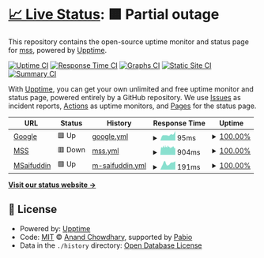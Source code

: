 # [📈 Live Status](https://status.mss.me): <!--live status--> **🟧 Partial outage**

This repository contains the open-source uptime monitor and status page for [mss](msaifuddin.com), powered by [Upptime](https://github.com/upptime/upptime).

[![Uptime CI](https://github.com/msaifuddin/upptime/workflows/Uptime%20CI/badge.svg)](https://github.com/msaifuddin/upptime/actions?query=workflow%3A%22Uptime+CI%22)
[![Response Time CI](https://github.com/msaifuddin/upptime/workflows/Response%20Time%20CI/badge.svg)](https://github.com/msaifuddin/upptime/actions?query=workflow%3A%22Response+Time+CI%22)
[![Graphs CI](https://github.com/msaifuddin/upptime/workflows/Graphs%20CI/badge.svg)](https://github.com/msaifuddin/upptime/actions?query=workflow%3A%22Graphs+CI%22)
[![Static Site CI](https://github.com/msaifuddin/upptime/workflows/Static%20Site%20CI/badge.svg)](https://github.com/msaifuddin/upptime/actions?query=workflow%3A%22Static+Site+CI%22)
[![Summary CI](https://github.com/msaifuddin/upptime/workflows/Summary%20CI/badge.svg)](https://github.com/msaifuddin/upptime/actions?query=workflow%3A%22Summary+CI%22)

With [Upptime](https://upptime.js.org), you can get your own unlimited and free uptime monitor and status page, powered entirely by a GitHub repository. We use [Issues](https://github.com/msaifuddin/upptime/issues) as incident reports, [Actions](https://github.com/msaifuddin/upptime/actions) as uptime monitors, and [Pages](https://status.mss.me) for the status page.

<!--start: status pages-->
<!-- This summary is generated by Upptime (https://github.com/upptime/upptime) -->
<!-- Do not edit this manually, your changes will be overwritten -->
<!-- prettier-ignore -->
| URL | Status | History | Response Time | Uptime |
| --- | ------ | ------- | ------------- | ------ |
| <img alt="" src="https://icons.duckduckgo.com/ip3/www.google.com.ico" height="13"> [Google](https://www.google.com) | 🟩 Up | [google.yml](https://github.com/msaifuddin/upptime/commits/HEAD/history/google.yml) | <details><summary><img alt="Response time graph" src="./graphs/google/response-time-week.png" height="20"> 95ms</summary><br><a href="https://status.mss.me/history/google"><img alt="Response time 133" src="https://img.shields.io/endpoint?url=https%3A%2F%2Fraw.githubusercontent.com%2Fmsaifuddin%2Fupptime%2FHEAD%2Fapi%2Fgoogle%2Fresponse-time.json"></a><br><a href="https://status.mss.me/history/google"><img alt="24-hour response time 151" src="https://img.shields.io/endpoint?url=https%3A%2F%2Fraw.githubusercontent.com%2Fmsaifuddin%2Fupptime%2FHEAD%2Fapi%2Fgoogle%2Fresponse-time-day.json"></a><br><a href="https://status.mss.me/history/google"><img alt="7-day response time 95" src="https://img.shields.io/endpoint?url=https%3A%2F%2Fraw.githubusercontent.com%2Fmsaifuddin%2Fupptime%2FHEAD%2Fapi%2Fgoogle%2Fresponse-time-week.json"></a><br><a href="https://status.mss.me/history/google"><img alt="30-day response time 123" src="https://img.shields.io/endpoint?url=https%3A%2F%2Fraw.githubusercontent.com%2Fmsaifuddin%2Fupptime%2FHEAD%2Fapi%2Fgoogle%2Fresponse-time-month.json"></a><br><a href="https://status.mss.me/history/google"><img alt="1-year response time 138" src="https://img.shields.io/endpoint?url=https%3A%2F%2Fraw.githubusercontent.com%2Fmsaifuddin%2Fupptime%2FHEAD%2Fapi%2Fgoogle%2Fresponse-time-year.json"></a></details> | <details><summary><a href="https://status.mss.me/history/google">100.00%</a></summary><a href="https://status.mss.me/history/google"><img alt="All-time uptime 100.00%" src="https://img.shields.io/endpoint?url=https%3A%2F%2Fraw.githubusercontent.com%2Fmsaifuddin%2Fupptime%2FHEAD%2Fapi%2Fgoogle%2Fuptime.json"></a><br><a href="https://status.mss.me/history/google"><img alt="24-hour uptime 100.00%" src="https://img.shields.io/endpoint?url=https%3A%2F%2Fraw.githubusercontent.com%2Fmsaifuddin%2Fupptime%2FHEAD%2Fapi%2Fgoogle%2Fuptime-day.json"></a><br><a href="https://status.mss.me/history/google"><img alt="7-day uptime 100.00%" src="https://img.shields.io/endpoint?url=https%3A%2F%2Fraw.githubusercontent.com%2Fmsaifuddin%2Fupptime%2FHEAD%2Fapi%2Fgoogle%2Fuptime-week.json"></a><br><a href="https://status.mss.me/history/google"><img alt="30-day uptime 100.00%" src="https://img.shields.io/endpoint?url=https%3A%2F%2Fraw.githubusercontent.com%2Fmsaifuddin%2Fupptime%2FHEAD%2Fapi%2Fgoogle%2Fuptime-month.json"></a><br><a href="https://status.mss.me/history/google"><img alt="1-year uptime 100.00%" src="https://img.shields.io/endpoint?url=https%3A%2F%2Fraw.githubusercontent.com%2Fmsaifuddin%2Fupptime%2FHEAD%2Fapi%2Fgoogle%2Fuptime-year.json"></a></details>
| <img alt="" src="https://icons.duckduckgo.com/ip3/mss.me.ico" height="13"> [MSS](https://mss.me) | 🟥 Down | [mss.yml](https://github.com/msaifuddin/upptime/commits/HEAD/history/mss.yml) | <details><summary><img alt="Response time graph" src="./graphs/mss/response-time-week.png" height="20"> 904ms</summary><br><a href="https://status.mss.me/history/mss"><img alt="Response time 1325" src="https://img.shields.io/endpoint?url=https%3A%2F%2Fraw.githubusercontent.com%2Fmsaifuddin%2Fupptime%2FHEAD%2Fapi%2Fmss%2Fresponse-time.json"></a><br><a href="https://status.mss.me/history/mss"><img alt="24-hour response time 861" src="https://img.shields.io/endpoint?url=https%3A%2F%2Fraw.githubusercontent.com%2Fmsaifuddin%2Fupptime%2FHEAD%2Fapi%2Fmss%2Fresponse-time-day.json"></a><br><a href="https://status.mss.me/history/mss"><img alt="7-day response time 904" src="https://img.shields.io/endpoint?url=https%3A%2F%2Fraw.githubusercontent.com%2Fmsaifuddin%2Fupptime%2FHEAD%2Fapi%2Fmss%2Fresponse-time-week.json"></a><br><a href="https://status.mss.me/history/mss"><img alt="30-day response time 1642" src="https://img.shields.io/endpoint?url=https%3A%2F%2Fraw.githubusercontent.com%2Fmsaifuddin%2Fupptime%2FHEAD%2Fapi%2Fmss%2Fresponse-time-month.json"></a><br><a href="https://status.mss.me/history/mss"><img alt="1-year response time 1371" src="https://img.shields.io/endpoint?url=https%3A%2F%2Fraw.githubusercontent.com%2Fmsaifuddin%2Fupptime%2FHEAD%2Fapi%2Fmss%2Fresponse-time-year.json"></a></details> | <details><summary><a href="https://status.mss.me/history/mss">100.00%</a></summary><a href="https://status.mss.me/history/mss"><img alt="All-time uptime 99.18%" src="https://img.shields.io/endpoint?url=https%3A%2F%2Fraw.githubusercontent.com%2Fmsaifuddin%2Fupptime%2FHEAD%2Fapi%2Fmss%2Fuptime.json"></a><br><a href="https://status.mss.me/history/mss"><img alt="24-hour uptime 99.99%" src="https://img.shields.io/endpoint?url=https%3A%2F%2Fraw.githubusercontent.com%2Fmsaifuddin%2Fupptime%2FHEAD%2Fapi%2Fmss%2Fuptime-day.json"></a><br><a href="https://status.mss.me/history/mss"><img alt="7-day uptime 100.00%" src="https://img.shields.io/endpoint?url=https%3A%2F%2Fraw.githubusercontent.com%2Fmsaifuddin%2Fupptime%2FHEAD%2Fapi%2Fmss%2Fuptime-week.json"></a><br><a href="https://status.mss.me/history/mss"><img alt="30-day uptime 100.00%" src="https://img.shields.io/endpoint?url=https%3A%2F%2Fraw.githubusercontent.com%2Fmsaifuddin%2Fupptime%2FHEAD%2Fapi%2Fmss%2Fuptime-month.json"></a><br><a href="https://status.mss.me/history/mss"><img alt="1-year uptime 98.81%" src="https://img.shields.io/endpoint?url=https%3A%2F%2Fraw.githubusercontent.com%2Fmsaifuddin%2Fupptime%2FHEAD%2Fapi%2Fmss%2Fuptime-year.json"></a></details>
| <img alt="" src="https://icons.duckduckgo.com/ip3/msaifuddin.com.ico" height="13"> [MSaifuddin](https://msaifuddin.com) | 🟩 Up | [m-saifuddin.yml](https://github.com/msaifuddin/upptime/commits/HEAD/history/m-saifuddin.yml) | <details><summary><img alt="Response time graph" src="./graphs/m-saifuddin/response-time-week.png" height="20"> 191ms</summary><br><a href="https://status.mss.me/history/m-saifuddin"><img alt="Response time 189" src="https://img.shields.io/endpoint?url=https%3A%2F%2Fraw.githubusercontent.com%2Fmsaifuddin%2Fupptime%2FHEAD%2Fapi%2Fm-saifuddin%2Fresponse-time.json"></a><br><a href="https://status.mss.me/history/m-saifuddin"><img alt="24-hour response time 249" src="https://img.shields.io/endpoint?url=https%3A%2F%2Fraw.githubusercontent.com%2Fmsaifuddin%2Fupptime%2FHEAD%2Fapi%2Fm-saifuddin%2Fresponse-time-day.json"></a><br><a href="https://status.mss.me/history/m-saifuddin"><img alt="7-day response time 191" src="https://img.shields.io/endpoint?url=https%3A%2F%2Fraw.githubusercontent.com%2Fmsaifuddin%2Fupptime%2FHEAD%2Fapi%2Fm-saifuddin%2Fresponse-time-week.json"></a><br><a href="https://status.mss.me/history/m-saifuddin"><img alt="30-day response time 205" src="https://img.shields.io/endpoint?url=https%3A%2F%2Fraw.githubusercontent.com%2Fmsaifuddin%2Fupptime%2FHEAD%2Fapi%2Fm-saifuddin%2Fresponse-time-month.json"></a><br><a href="https://status.mss.me/history/m-saifuddin"><img alt="1-year response time 196" src="https://img.shields.io/endpoint?url=https%3A%2F%2Fraw.githubusercontent.com%2Fmsaifuddin%2Fupptime%2FHEAD%2Fapi%2Fm-saifuddin%2Fresponse-time-year.json"></a></details> | <details><summary><a href="https://status.mss.me/history/m-saifuddin">100.00%</a></summary><a href="https://status.mss.me/history/m-saifuddin"><img alt="All-time uptime 99.99%" src="https://img.shields.io/endpoint?url=https%3A%2F%2Fraw.githubusercontent.com%2Fmsaifuddin%2Fupptime%2FHEAD%2Fapi%2Fm-saifuddin%2Fuptime.json"></a><br><a href="https://status.mss.me/history/m-saifuddin"><img alt="24-hour uptime 100.00%" src="https://img.shields.io/endpoint?url=https%3A%2F%2Fraw.githubusercontent.com%2Fmsaifuddin%2Fupptime%2FHEAD%2Fapi%2Fm-saifuddin%2Fuptime-day.json"></a><br><a href="https://status.mss.me/history/m-saifuddin"><img alt="7-day uptime 100.00%" src="https://img.shields.io/endpoint?url=https%3A%2F%2Fraw.githubusercontent.com%2Fmsaifuddin%2Fupptime%2FHEAD%2Fapi%2Fm-saifuddin%2Fuptime-week.json"></a><br><a href="https://status.mss.me/history/m-saifuddin"><img alt="30-day uptime 100.00%" src="https://img.shields.io/endpoint?url=https%3A%2F%2Fraw.githubusercontent.com%2Fmsaifuddin%2Fupptime%2FHEAD%2Fapi%2Fm-saifuddin%2Fuptime-month.json"></a><br><a href="https://status.mss.me/history/m-saifuddin"><img alt="1-year uptime 100.00%" src="https://img.shields.io/endpoint?url=https%3A%2F%2Fraw.githubusercontent.com%2Fmsaifuddin%2Fupptime%2FHEAD%2Fapi%2Fm-saifuddin%2Fuptime-year.json"></a></details>

<!--end: status pages-->

[**Visit our status website →**](https://status.mss.me)

## 📄 License

- Powered by: [Upptime](https://github.com/upptime/upptime)
- Code: [MIT](./LICENSE) © [Anand Chowdhary](https://anandchowdhary.com), supported by [Pabio](https://pabio.com)
- Data in the `./history` directory: [Open Database License](https://opendatacommons.org/licenses/odbl/1-0/)
